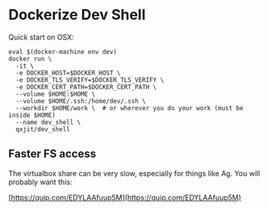 Dockerize Dev Shell
===================

Quick start on OSX:
   
    eval $(docker-machine env dev)
    docker run \
      -it \
      -e DOCKER_HOST=$DOCKER_HOST \
      -e DOCKER_TLS_VERIFY=$DOCKER_TLS_VERIFY \
      -e DOCKER_CERT_PATH=$DOCKER_CERT_PATH \
      --volume $HOME:$HOME \
      --volume $HOME/.ssh:/home/dev/.ssh \
      --workdir $HOME/work \  # or wherever you do your work (must be inside $HOME)
      --name dev_shell \
      qxjit/dev_shell

## Faster FS access

The virtualbox share can be very slow, especially for things like Ag. You will
probably want this:

[https://quip.com/EDYLAAfuup5M](https://quip.com/EDYLAAfuup5M)

